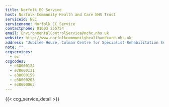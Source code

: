 ```yaml
---
title: Norfolk EC Service
host: Norfolk Community Health and Care NHS Trust
serviceid: NEC
servicename: Norfolk EC Service
contactphone: 01603 255754
email: EnvironmentalControlService@nchc.nhs.uk
website: http://www.norfolkcommunityhealthandcare.nhs.uk
address: "Jubilee House, Colman Centre for Specialist Rehabilitation Services, Unthank Road,Norwich, NR2 2PJ"
note: ""
ccgservices:
  - ec
ccgcodes:
  - e38000124
  - e38000131
  - e38000159
  - e38000203
  - e38000063
---
```


{{< ccg_service_detail >}}
